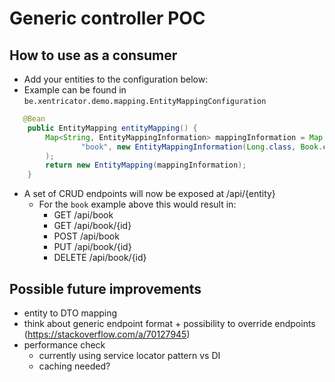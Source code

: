 # Generic controller POC

## How to use as a consumer

- Add your entities to the configuration below:
- Example can be found in `be.xentricator.demo.mapping.EntityMappingConfiguration`

```java 
   @Bean
    public EntityMapping entityMapping() {
        Map<String, EntityMappingInformation> mappingInformation = Map.of(
                "book", new EntityMappingInformation(Long.class, Book.class)
        );
        return new EntityMapping(mappingInformation);
    }
```

- A set of CRUD endpoints will now be exposed at /api/{entity}
    - For the `book` example above this would result in:
        - GET /api/book
        - GET /api/book/{id}
        - POST /api/book
        - PUT /api/book/{id}
        - DELETE /api/book/{id}
        

## Possible future improvements

- entity to DTO mapping
- think about generic endpoint format + possibility to override endpoints (https://stackoverflow.com/a/70127945)
- performance check 
  - currently using service locator pattern vs DI 
  - caching needed?